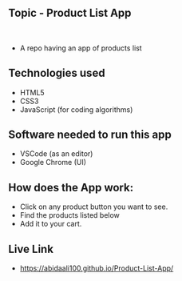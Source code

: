 ## Topic - Product List App
​
- A repo having an app of products list
​
## Technologies used
- HTML5 
- CSS3
- JavaScript (for coding algorithms)

## Software needed to run this app
- VSCode (as an editor)
- Google Chrome (UI)

## How does the App work:
- Click on any product button you want to see.
- Find the products listed below
- Add it to your cart.

## Live Link
-  https://abidaali100.github.io/Product-List-App/